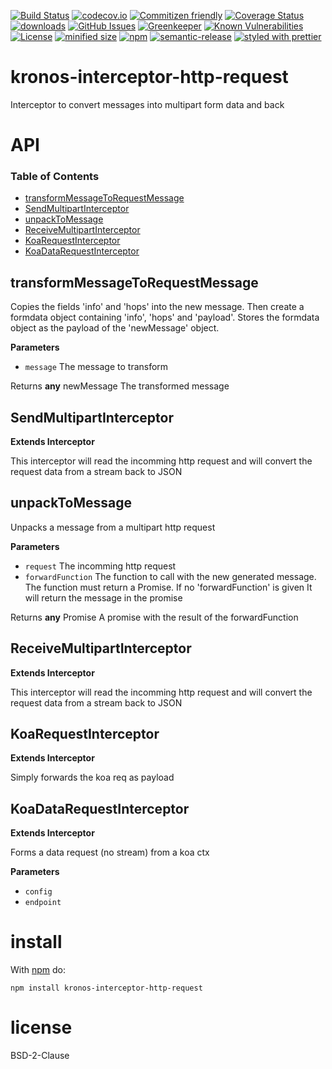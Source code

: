 [![Build Status](https://secure.travis-ci.org/Kronos-Integration/kronos-interceptor-http-request.png)](http://travis-ci.org/Kronos-Integration/kronos-interceptor-http-request)
[![codecov.io](http://codecov.io/github/Kronos-Integration/kronos-interceptor-http-request/coverage.svg?branch=master)](http://codecov.io/github/Kronos-Integration/kronos-interceptor-http-request?branch=master)
[![Commitizen friendly](https://img.shields.io/badge/commitizen-friendly-brightgreen.svg)](http://commitizen.github.io/cz-cli/)
[![Coverage Status](https://coveralls.io/repos/Kronos-Integration/kronos-interceptor-http-request/badge.svg)](https://coveralls.io/r/Kronos-Integration/kronos-interceptor-http-request)
[![downloads](http://img.shields.io/npm/dm/kronos-interceptor-http-request.svg?style=flat-square)](https://npmjs.org/package/kronos-interceptor-http-request)
[![GitHub Issues](https://img.shields.io/github/issues/Kronos-Integration/kronos-interceptor-http-request.svg?style=flat-square)](https://github.com/Kronos-Integration/kronos-interceptor-http-request/issues)
[![Greenkeeper](https://badges.greenkeeper.io/Kronos-Integration/kronos-interceptor-http-request.svg)](https://greenkeeper.io/)
[![Known Vulnerabilities](https://snyk.io/test/github/Kronos-Integration/kronos-interceptor-http-request/badge.svg)](https://snyk.io/test/github/Kronos-Integration/kronos-interceptor-http-request)
[![License](https://img.shields.io/badge/License-BSD%203--Clause-blue.svg)](https://opensource.org/licenses/BSD-3-Clause)
[![minified size](https://badgen.net/bundlephobia/min/kronos-interceptor-http-request)](https://bundlephobia.com/result?p=kronos-interceptor-http-request)
[![npm](https://img.shields.io/npm/v/kronos-interceptor-http-request.svg)](https://www.npmjs.com/package/kronos-interceptor-http-request)
[![semantic-release](https://img.shields.io/badge/%20%20%F0%9F%93%A6%F0%9F%9A%80-semantic--release-e10079.svg)](https://github.com/Kronos-Integration/kronos-interceptor-http-request)
[![styled with prettier](https://img.shields.io/badge/styled_with-prettier-ff69b4.svg)](https://github.com/prettier/prettier)

# kronos-interceptor-http-request

Interceptor to convert messages into multipart form data and back

# API

<!-- Generated by documentation.js. Update this documentation by updating the source code. -->

### Table of Contents

-   [transformMessageToRequestMessage](#transformmessagetorequestmessage)
-   [SendMultipartInterceptor](#sendmultipartinterceptor)
-   [unpackToMessage](#unpacktomessage)
-   [ReceiveMultipartInterceptor](#receivemultipartinterceptor)
-   [KoaRequestInterceptor](#koarequestinterceptor)
-   [KoaDataRequestInterceptor](#koadatarequestinterceptor)

## transformMessageToRequestMessage

Copies the fields 'info' and 'hops' into the new message.
Then create a formdata object containing 'info', 'hops' and 'payload'.
Stores the formdata object as the payload of the 'newMessage' object.

**Parameters**

-   `message`  The message to transform

Returns **any** newMessage The transformed message

## SendMultipartInterceptor

**Extends Interceptor**

This interceptor will read the incomming http request and will convert the
request data from a stream back to JSON

## unpackToMessage

Unpacks a message from a multipart http request

**Parameters**

-   `request`  The incomming http request
-   `forwardFunction`  The function to call with the new generated message.
           The function must return a Promise. If no 'forwardFunction' is given
           It will return the message in the promise

Returns **any** Promise A promise with the result of the forwardFunction

## ReceiveMultipartInterceptor

**Extends Interceptor**

This interceptor will read the incomming http request and will convert the
request data from a stream back to JSON

## KoaRequestInterceptor

**Extends Interceptor**

Simply forwards the koa req as payload

## KoaDataRequestInterceptor

**Extends Interceptor**

Forms a data request (no stream) from a koa ctx

**Parameters**

-   `config`  
-   `endpoint`  

# install

With [npm](http://npmjs.org) do:

```shell
npm install kronos-interceptor-http-request
```

# license

BSD-2-Clause

